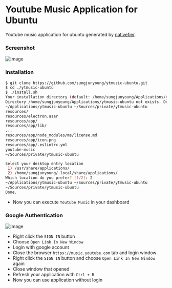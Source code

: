 # Youtube Music Application for Ubuntu

Youtube music application for ubuntu generated by [nativefier](https://github.com/jiahaog/nativefier). 

### Screenshot
![image](https://user-images.githubusercontent.com/16697306/68017872-1a40c300-fcdb-11e9-928a-0599b055c95c.png)

### Installation
```bash
$ git clone https://github.com/sungjunyoung/ytmusic-ubuntu.git
$ cd ./ytmusic-ubuntu
$ ./install.sh
Your installation directory (default: /home/sungjunyoung/Applications/ytmusic-ubuntu): 
Directory /home/sungjunyoung/Applications/ytmusic-ubuntu not exists. Do you want to create a directory? [y/n]: y
~/Applications/ytmusic-ubuntu ~/Sources/private/ytmusic-ubuntu
resources/
resources/electron.asar
resources/app/
resources/app/lib/
...
resources/app/node_modules/ms/license.md
resources/app/icon.png
resources/app/.eslintrc.yml
youtube-music
~/Sources/private/ytmusic-ubuntu

Select your desktop entry location
 1) /usr/share/applications/
 2) /home/sungjunyoung/.local/share/applications/
Which location do you prefer? [1/2]: 2
~/Applications/ytmusic-ubuntu ~/Sources/private/ytmusic-ubuntu
~/Sources/private/ytmusic-ubuntu
Done.
```
- Now you can execute `Youtube Music` in your dashboard

### Google Authentication
![image](https://user-images.githubusercontent.com/16697306/68017504-38f28a00-fcda-11e9-89cc-23c55ba722e0.png)

- Right click the `SIGN IN` button
- Choose `Open Link In New Window`
- Login with google account
- Close the browser `https://music.youtube.com` tab and login window
- Right click the `SIGN IN` button and choose `Open Link In New Window` again
- Close window that opened
- Refresh your application with `Ctrl + R`
- Now you can use application without login